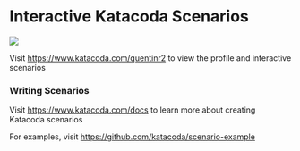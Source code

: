 # Interactive Katacoda Scenarios

[![](http://shields.katacoda.com/katacoda/quentinr2/count.svg)](https://www.katacoda.com/quentinr2 "Get your profile on Katacoda.com")

Visit https://www.katacoda.com/quentinr2 to view the profile and interactive scenarios

### Writing Scenarios
Visit https://www.katacoda.com/docs to learn more about creating Katacoda scenarios

For examples, visit https://github.com/katacoda/scenario-example
